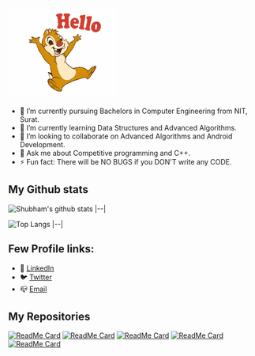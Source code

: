 ![Hello](https://github.com/shubham4756/shubham4756/blob/main/hello.gif)

- 🔭 I’m currently pursuing Bachelors in Computer Engineering from NIT, Surat.
- 🌱 I’m currently learning Data Structures and Advanced Algorithms.
- 👯 I’m looking to collaborate on Advanced Algorithms and Android Development. 
- 💬 Ask me about Competitive programming and C++.
- ⚡ Fun fact: There will be NO BUGS if you DON'T write any CODE.


## My Github stats

![Shubham's github stats](https://github-readme-stats.vercel.app/api?username=shubham4756&count_private=true&show_icons=true&theme=cobalt)
|--|

![Top Langs](https://github-readme-stats.vercel.app/api/top-langs/?username=shubham4756&layout=compact&theme=cobalt&langs_count=6&hide=Ruby)
|--|

## Few Profile links:

- 📜 [LinkedIn](https://www.linkedin.com/in/shubham-shekhaliya-831363191/)
- 🐦 [Twitter](https://twitter.com/_shubham_19_?lang=en)
- 📪 [Email](mailto:shubhamshekhaliya191@gmail.com)

## My Repositories

[![ReadMe Card](https://github-readme-stats.vercel.app/api/pin/?username=shubham4756&repo=Code&theme=cobalt)](https://github.com/shubham4756/Code) 
[![ReadMe Card](https://github-readme-stats.vercel.app/api/pin/?username=shubham4756&repo=MyCart&theme=cobalt)](https://github.com/shubham4756/MyCart)
[![ReadMe Card](https://github-readme-stats.vercel.app/api/pin/?username=shubham4756&repo=Social-Media-Users-Database-Managment-System&theme=cobalt)](https://github.com/shubham4756/Social-Media-Users-Database-Managment-System)
[![ReadMe Card](https://github-readme-stats.vercel.app/api/pin/?username=shubham4756&repo=Document-Scrutiny-System&theme=cobalt)](https://github.com/shubham4756/Document-Scrutiny-System)
[![ReadMe Card](https://github-readme-stats.vercel.app/api/pin/?username=shubham4756&repo=todo-app&theme=cobalt)](https://github.com/shubham4756/todo-app)
